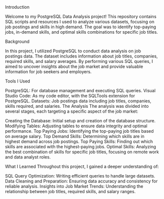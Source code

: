 Introduction

Welcome to my PostgreSQL Data Analysis project! This repository contains SQL scripts and resources I used to analyze various datasets, focusing on job postings and skills in high demand. The goal was to identify top-paying jobs, in-demand skills, and optimal skills combinations for specific job titles.

Background

In this project, I utilized PostgreSQL to conduct data analysis on job postings data. The dataset includes information about job titles, companies, required skills, and salary averages. By performing various SQL queries, I aimed to uncover insights about the job market and provide valuable information for job seekers and employers.

Tools I Used

PostgreSQL: For database management and executing SQL queries.
Visual Studio Code: As my code editor, with the SQLTools extension for PostgreSQL.
Datasets: Job postings data including job titles, companies, skills required, and salaries.
The Analysis
The analysis was divided into several stages, each targeting a specific aspect of the job market:


Creating the Database: Initial setup and creation of the database structure.
Modifying Tables: Adjusting tables to ensure data integrity and optimal performance.
Top Paying Jobs: Identifying the top-paying job titles based on average salary.
Top Demand Skills: Determining which skills are in highest demand across job postings.
Top Paying Skills: Finding out which skills are associated with the highest-paying jobs.
Optimal Skills: Analyzing the best combination of skills for specific job titles, focusing on remote work and data analyst roles.

What I Learned
Throughout this project, I gained a deeper understanding of:

SQL Query Optimization: Writing efficient queries to handle large datasets.
Data Cleaning and Preparation: Ensuring data accuracy and consistency for reliable analysis.
Insights into Job Market Trends: Understanding the relationship between job titles, required skills, and salary ranges.
